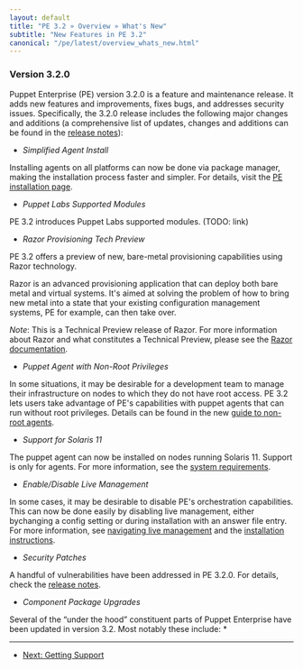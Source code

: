 ```yaml
---
layout: default
title: "PE 3.2 » Overview » What's New"
subtitle: "New Features in PE 3.2"
canonical: "/pe/latest/overview_whats_new.html"
---
```


### Version 3.2.0

Puppet Enterprise (PE) version 3.2.0 is a feature and maintenance release. It adds new features and improvements, fixes bugs, and addresses security issues. Specifically, the 3.2.0 release includes the following major changes and additions (a comprehensive list of updates, changes and additions can be found in the [release notes](appendix.html#release-notes)):

* *Simplified Agent Install*

Installing agents on all platforms can now be done via package manager, making the installation process faster and simpler. For details, visit the [PE installation page](install_basic.html).

* *Puppet Labs Supported Modules*

PE 3.2 introduces Puppet Labs supported modules. (TODO: link)

* *Razor Provisioning Tech Preview*

PE 3.2 offers a preview of new, bare-metal provisioning capabilities using Razor technology. 

Razor is an advanced provisioning application that can deploy both bare metal and virtual systems. It's aimed at solving the problem of how to bring new metal into a state that your existing configuration management systems, PE for example, can then take over.

*Note*: This is a Technical Preview release of Razor. For more information about Razor and what constitutes a Technical Preview, please see the [Razor documentation](./razor_intro.html).

* *Puppet Agent with Non-Root Privileges*

In some situations, it may be desirable for a development team to manage their infrastructure on nodes to which they do not have root access. PE 3.2 lets users take advantage of PE's capabilities with puppet agents that can run without root privileges. Details can be found in the new [guide to non-root agents](./guides/deploy_nonroot-agent.html).

*  *Support for Solaris 11*

The puppet agent can now be installed on nodes running Solaris 11. Support is only for agents. For more information, see the [system requirements](install_system_requirements.html).

* *Enable/Disable Live Management*

In some cases, it may be desirable to disable PE's orchestration capabilities. This can now be done easily by disabling live management, either bychanging a config setting or during installation with an answer file entry. For more information, see [navigating live management](console_navigating_live_mgmt.html) and the [installation instructions](install_basic.html).


* *Security Patches*

A handful of vulnerabilities have been addressed in PE 3.2.0. For details, check the [release notes](appendix.html#release-notes).

* *Component Package Upgrades*

Several of the “under the hood” constituent parts of Puppet Enterprise have been updated in version 3.2. Most notably these include:
* 

* * *

- [Next: Getting Support](./overview_getting_support.html)
